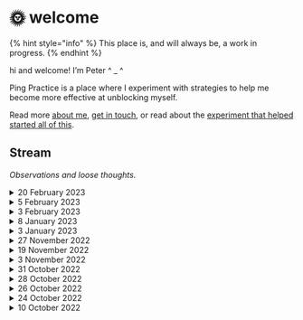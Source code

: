 # 🌞 welcome

{% hint style="info" %}
This place is, and will always be, a work in progress.
{% endhint %}

hi and welcome! I’m Peter ^ \_ ^&#x20;

Ping Practice is a place where I experiment with strategies to help me become more effective at unblocking myself.

Read more [about me](about.md), [get in touch](mailto:peter@pelberg.com), or read about the [experiment that helped started all of this](experiments/dailynotes.md).

## Stream

_Observations and loose thoughts._

<details>

<summary>20 February 2023</summary>

### Engaging

Some loose/quick/initial thoughts on space...

* I resonate with spaces where I, and the people who are present with me in it, feel safe and empowered to improvise&#x20;
  * Where "improvise" in this context means the ability to notice new information, without judgement, and make choices that they think cohere with what the people who share in the space are present to create.&#x20;
* I feel empowered to participate in a space when ([source](https://twitter.com/pingpractice/status/1577778444296929280?s=20\&t=66lYHsjFlZDKZxR8LT\_f\_g)):
  * There is a clear and shared objective for what we are trying to make (defined in the broadest of terms)
  * I trust that others will check whether they’ve understood what I’ve said in the way I intended it
  * I trust that I will have an opportunity to repair harm if/when I cause it
  * I trust that I will be seen for what I know and have experienced
  * I trust I will be listened to
  * I trust that others will assume I am acting in good faith
  * I know that we have practices/traditions in places to remember the choices we make and why
* I enjoy playing the role of someone who:
  * Creating the conditions necessary for the group to decide what they will commit to making and why&#x20;
  * Supplies the group with the clarity they need to deploy the expertise they've developed.&#x20;
    * Where "deploy" could mean things like: assessing risk, creating an artifact, determining whether a piece of new information is notable enough to be shared with the rest of the group

</details>

<details>

<summary>5 February 2023</summary>

### Making Space, Collaboratively

Some loose/quick/initial thoughts on space...

* I resonate with spaces where I, and the people who are present with me in it, feel safe and empowered to improvise&#x20;
  * Where "improvise" in this context means the ability to notice new information, without judgement, and make choices that they think cohere with what the people who share in the space are present to create.&#x20;
* I feel empowered to participate in a space when ([source](https://twitter.com/pingpractice/status/1577778444296929280?s=20\&t=66lYHsjFlZDKZxR8LT\_f\_g)):
  * There is a clear and shared objective for what we are trying to make (defined in the broadest of terms)
  * I trust that others will check whether they’ve understood what I’ve said in the way I intended it
  * I trust that I will have an opportunity to repair harm if/when I cause it
  * I trust that I will be seen for what I know and have experienced
  * I trust I will be listened to
  * I trust that others will assume I am acting in good faith
  * I know that we have practices/traditions in places to remember the choices we make and why
* I enjoy playing the role of someone who:
  * Creating the conditions necessary for the group to decide what they will commit to making and why&#x20;
  * Supplies the group with the clarity they need to deploy the expertise they've developed.&#x20;
    * Where "deploy" could mean things like: assessing risk, creating an artifact, determining whether a piece of new information is notable enough to be shared with the rest of the group

</details>

<details>

<summary>3 February 2023</summary>

### Prompts&#x20;

I value it when a space, person, etc. invites me to say aloud something for the first time.

This happened during [today's are.na walkthrough](https://www.are.na/are-na-team/02-03-23-channel-walkthroughs-ft-luiza-dale-peter-pelberg-noa-mori-njari-anderson): _I appreciate prompts that are proximate and clear enough that I can immediately pick them up/reach for them and in doing so, be moved to see something that feels new, fresh...something I might not have seen otherwise._

</details>

<details>

<summary>8 January 2023</summary>

### Reminders&#x20;

When I start the process of thinking about something I need to do (e.g. a conversation I need to lead, a decision I need to make, a set of slides I need to produce, etc.) that is not yet clearly "scoped" in my mind, I'll usually create a new section in my "scratch" file.

I'll title that section the name of the thing I'm needing to do and within it, add a few, standard sub-sections. \[i]

Lately, when thinking about doing something that I'm less practiced with, I've started adding a new section titled, "Reminders."

Within this section, I'll place things, that well, I find myself needing to be reminded of in order to "embody" the space the thinking I need to do exists within.

For example, in the moments before writing this, I was sketching out what it might look like to send an email at some  cadence that serves as _invitation_ for people _into_ the work I'm doing to refine and actualize [the app](app.md).&#x20;

Doing the above feels new for me and I found the reminders (see screenshot below) effective for inspiring me to "keep going" in moments when uncertainty tempts me to stop.

![](<.gitbook/assets/image (1) (1).png>)

\---

i. The "standard sub-sections" I add are:

* Objective
  * _"What impact is/are the actions I am trying to define an effort to accomplish? For who?"_
* Decision(s) to be made
  * If the outcome of this thinking is me making a decision: "_How can I articulate the decision(s) in a way that makes it clear what this decision will, and crucially, will NOT impact?"_
* Open Questions
  * _"What questions are emerge as I inhabit the space of this challenge/objective/etc.?_

</details>

<details>

<summary>3 January 2023</summary>

### Journaling and Self-Knowledge

The path here started with journaling. Overwhelmed with thought, I turned to writing to "move through" what I was feeling. With time, journaling equipped me with new capacity and tools to "hold" more and "let go" more easily. It also summed into a body of self-knowledge I've drawn on to make choices of all kinds that continue to shape the experiences and impact I \[attempt to] have here.

It feels good to say these words – "journaling" and "self-knowledge" – aloud again; they feel true, solid, capable of being build upon.&#x20;

I've felt far away from this language and I'm grateful for Ashley, Kyle, and Obi for bringing me back to it. I feel at home in them and I'm eager to invite more people in using them.



</details>

<details>

<summary>27 November 2022</summary>

### Questions

I like how conceiving of questions/prompts as doorways draws my attention to the responsibility that questions/prompts have for earning the trust of the person receiving them and evaluating the extent to which they'll engage with them.

This leads me to a question that's something like: _"What could cause people to feel more trusting of, and willing to engage with, a question that doesn't immediately resonate with them?"_&#x20;

That phrasing doesn't quite capture it, but it's a start.

</details>

<details>

<summary>19 November 2022</summary>

### Micro-syntax

I'm attracted to describing the personal classifiers I talked about on [3 November 2022](./#3-november-2022-1) and [31 October 2022 ](./#undefined)as a kind of "micro-syntax" or way of declaring or codifying types of thought in an explicit enough way that I "operate" on them at some later point.

### Quotations

Speaking of micro-syntax, I've developed a habit of using quotation marks (`" "` ) as a way of communicating to myself, and ideally other people, that a particular word or metaphor I'm using is a sketch, not yet something I have conviction in.

I find that doing the above helps break me out of the _"find the ideal"_ language loop I can find myself getting stuck in when trying to externalize a nascent thought.



</details>

<details>

<summary>3 November 2022</summary>

### \[Reflex]

Building on the idea of [thought types from 31 October 2022](./#undefined), I wonder if there could be meaning in experimenting with using a`[reflex`] thought type.&#x20;

Where "reflex" could be a moment when I feel, say, unseen, hurt, sad, etc.

The idea here being these reflexes are likely related by a perceived unmet need, value, etc.

_Aside: I feel inclined to create a page titled something like "Thoughts." I'm imagining I'd use this page initially for: A) defining "thought types" and B) defining what I mean when I say "thought" considering how central that concept is to this practice._

</details>

<details>

<summary>31 October 2022</summary>

### Thought types

I have gotten into a habit of prefixing some things I say to myself (and other people in certain contexts) with a term bounded by square brackets. So, things like:`[question]`, `[prompt]`, `[idea]`, `[ask]` etc.



<img src=".gitbook/assets/Screen Shot 2022-10-31 at 9.38.26 PM.png" alt="" data-size="original">

<img src=".gitbook/assets/Screen Shot 2022-10-31 at 9.36.59 PM.png" alt="" data-size="original">

<img src=".gitbook/assets/Screen Shot 2022-10-31 at 10.02.56 PM.png" alt="" data-size="original">

And I'd like to draw a quick sketch for why I think this might be the case:

1. **Stability/Durability.** Questions, prompts, ideas, etc. are relatively stable and distinct concepts/categories of thoughts in my mind. Experience has demonstrated to me that my current and future selves are likely to have a shared understanding for what does and does not qualify as a question, prompt, idea, etc. \
   \
   In this way, using a tag as stable as \[`question]` makes it possible for me to easily assemble a set of related thoughts across time. This helps make answering big, and generative, questions like _"What have I been wondering about over the past few weeks?"_ or _"What might I write about it? Why don't I see what `[writing ideas]` I've thought about in the past couple of weeks"_ pretty easy to ask and answer.
2. **Applicability.** Questions, prompts, and ideas, have clear use cases in my life. In this way, being able to more easily locate them across the various tools where I accrue them creates a great deal of possibility for me.
3. **Legibility.**  Just like the presence of a question mark (`?`) makes it clear to people what a thought is seeking, prefixing a thought with bracketed thought type - I think – makes it easier for people to understand what it is a particular thought is trying to say to them.

For context, I felt compelled to write all of this after noticing myself using the `[prompt]` construct in a new context: within a "Book Note" for _Thought As A System_. \
\
I think I considered this notable because seeing myself using this pattern in a new context without thinking about led me to think something like, "Huh, this pattern seems become useful enough to be something I'm "bringing with me" wherever I "go."

<img src=".gitbook/assets/prompt roam.jpg" alt="" data-size="original">



_Aside: I'm reluctant to categorize the above as "tags" per se, but I think that's just because I have negative associations with a particular implementation of tags which I appreciate to be a far more open-ended concept. Maybe it would be worthwhile to talk about tags some more  and why I think the implementations I've seen have done little to guide me to use them in ways that make it easier for my future selves to find what they are looking for later. Think: topical and the moments tools often present people with the opportunities to apply them._

</details>

<details>

<summary>28 October 2022</summary>

### Directing pings

I think it would be neat if the tool could support me sending pings (_see below)_ to the tools I'd like to act on them within.&#x20;

<img src=".gitbook/assets/Screen Shot 2022-10-28 at 6.51.01 PM.png" alt="" data-size="original">

The above leads me to wonder whether there's something to this idea of being able to create some kind of "meta" area around the workspaces I frequent.&#x20;

_Thinking: these activity spaces would become more generative and richer, and the ideas within them would become stronger, if I could more easily draw on relevant thoughts/ideas while I'm working within them. I also wonder whether having the ability to "send" pings to these spaces without having to visit them would help me advance ideas more quickly because I will have better recall of the range of tools available to me at any given time._

### Fun

Wow. This place feels great to be in...I'm having fun ^ \_ ^ Thank you for the metaphor, Laurel!

</details>

<details>

<summary>26 October 2022</summary>

### "Stream" Purpose

I think I'm going to constrain this stream to thoughts related to thoughts related to working with information.&#x20;

The above had been pretty much implicit in my mind, but sometimes I find it helpful to explicitly say or write out things out to reinforce them.

</details>

<details>

<summary>24 October 2022</summary>

### "Where should I put this?"

In the moment just before arriving here, I was feeling excited as I thought about all of the things I wanted to talked about from today.

Now, I'm here. I'm not writing in DailyNotes, I'm not writing in Twitter, I'm not in Messages, and I'm not drafting an email. I could see each of the topics I was wanting to write about being a fit for these different places, but I couldn't see a single place where they'd all fit.

That little question – _"Where should I put this?"_ – was enough to interrupt the flow I felt. I think that's all what I'm wanting to name for now: the blocking force of this choice and the ease with which it can resurface.

### Synthesizing&#x20;

I think writing out loose thoughts has helped me to become more effective at spontaneously synthesizing what I'm thinking in feeling in conversations, meetings, etc.

In this way, I think I'm starting to feel more confident in my ability to improvise.

</details>

<details>

<summary>10 October 2022</summary>

### Ping Practice Flow&#x20;

Sketches of what information I imagine Ping Practice to hold and how it will flow within the site.\
&#x20;![](.gitbook/assets/PingPractice2.png)![](.gitbook/assets/Ping-Practice.png)



</details>
